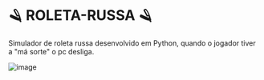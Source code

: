 # 🪒 ROLETA-RUSSA 🪒

Simulador de roleta russa desenvolvido em Python, quando o jogador tiver a "má sorte" o pc desliga. 

![image](https://user-images.githubusercontent.com/100814579/203397483-ed420ee9-b59f-462e-8efc-867396a6af78.png)
